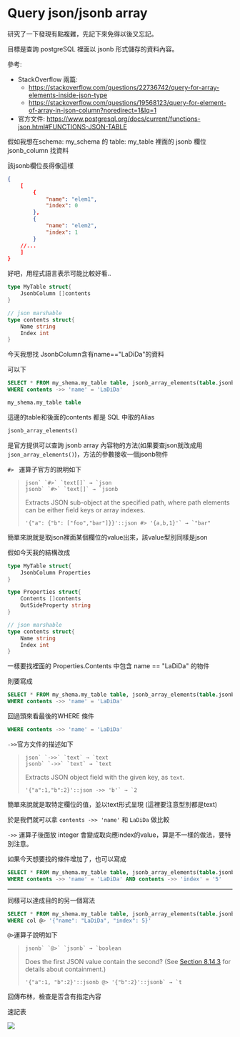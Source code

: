 # Query json/jsonb array



研究了一下發現有點複雜，先記下來免得以後又忘記。

目標是查詢 postgreSQL 裡面以 jsonb 形式儲存的資料內容。



參考:

* StackOverflow 兩篇:
  * https://stackoverflow.com/questions/22736742/query-for-array-elements-inside-json-type
  * https://stackoverflow.com/questions/19568123/query-for-element-of-array-in-json-column?noredirect=1&lq=1
* 官方文件: https://www.postgresql.org/docs/current/functions-json.html#FUNCTIONS-JSON-TABLE



假如我想在schema: my_schema 的 table: my_table 裡面的 jsonb 欄位 jsonb_column 找資料

該jsonb欄位長得像這樣

```json
{
    [
    	{
    	    "name": "elem1",
  	  		"index": 0
    	},
    	{
    	    "name": "elem2",
  	  		"index": 1
    	}
    //...
    ]
}
```

好吧，用程式語言表示可能比較好看..

```go
type MyTable struct{
	JsonbColumn []contents
}

// json marshable
type contents struct{
    Name string
    Index int
}
```



今天我想找 JsonbColumn含有name=="LaDiDa"的資料

可以下

```sql
SELECT * FROM my_shema.my_table table, jsonb_array_elements(table.jsonb_column #> '{}') contents
WHERE contents ->> 'name' = 'LaDiDa'
```



```sql
my_shema.my_table table
```

這邊的table和後面的contents 都是 SQL 中取的Alias



```sql
jsonb_array_elements()
```

是官方提供可以查詢 jsonb array 內容物的方法(如果要查json就改成用`json_array_elements()`)，方法的參數接收一個jsonb物件

`#> ` 運算子官方的說明如下

> ```
> json` `#>` `text[]` → `json
> jsonb` `#>` `text[]` → `jsonb
> ```
>
> Extracts JSON sub-object at the specified path, where path elements can be either field keys or array indexes.
>
> ```
> '{"a": {"b": ["foo","bar"]}}'::json #> '{a,b,1}'` → `"bar"
> ```

簡單來說就是取json裡面某個欄位的value出來，該value型別同樣是json

假如今天我的結構改成

```go
type MyTable struct{
	JsonbColumn Properties
}

type Properties struct{
    Contents []contents
    OutSideProperty string
}

// json marshable
type contents struct{
    Name string
    Index int
}
```

一樣要找裡面的 Properties.Contents 中包含 name == "LaDiDa"  的物件

則要寫成

```sql
SELECT * FROM my_shema.my_table table, jsonb_array_elements(table.jsonb_column #> '{contents}') contents
WHERE contents ->> 'name' = 'LaDiDa'
```



回過頭來看最後的WHERE 條件

```sql
WHERE contents ->> 'name' = 'LaDiDa'
```

`->>`官方文件的描述如下

> ```
> json` `->>` `text` → `text
> jsonb` `->>` `text` → `text
> ```
>
> Extracts JSON object field with the given key, as `text`.
>
> ```
> '{"a":1,"b":2}'::json ->> 'b'` → `2
> ```

簡單來說就是取特定欄位的值，並以text形式呈現 (這裡要注意型別都是text)

於是我們就可以拿 `contents ->> 'name'` 和 `LaDiDa` 做比較

`->>` 運算子後面放 integer 會變成取向應index的value，算是不一樣的做法，要特別注意。



如果今天想要找的條件增加了，也可以寫成

```sql
SELECT * FROM my_shema.my_table table, jsonb_array_elements(table.jsonb_column #> '{}') contents
WHERE contents ->> 'name' = 'LaDiDa' AND contents ->> 'index' = '5'
```



---

同樣可以達成目的的另一個寫法

```sql
SELECT * FROM my_shema.my_table table, jsonb_array_elements(table.jsonb_column) col
WHERE col @> '{"name": "LaDiDa", "index": 5}'
```



`@>`運算子說明如下

> ```
> jsonb` `@>` `jsonb` → `boolean
> ```
>
> Does the first JSON value contain the second? (See [Section 8.14.3](https://www.postgresql.org/docs/current/datatype-json.html#JSON-CONTAINMENT) for details about containment.)
>
> ```
> '{"a":1, "b":2}'::jsonb @> '{"b":2}'::jsonb` → `t
> ```

回傳布林，檢查是否含有指定內容



速記表

![](https://i.imgur.com/QYNJuYi.png)
